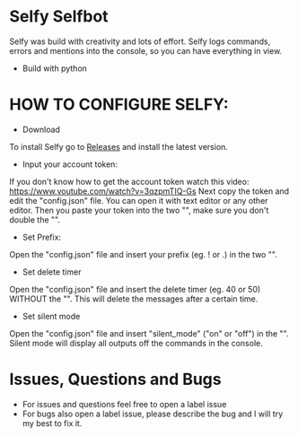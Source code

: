 # Selfy Selfbot
Selfy was build with creativity and lots of effort.
Selfy logs commands, errors and mentions into the console,
so you can have everything in view.
- Build with python

# HOW TO CONFIGURE SELFY:

- Download

To install Selfy go to [Releases](https://github.com/hris69/Selfy-Selfbot/releases)
and install the latest version.


- Input your account token:

If you don't know how to get the account token watch this video:
https://www.youtube.com/watch?v=3qzpmTIQ-Gs
Next copy the token and edit the "config.json" file.
You can open it with text editor or any other editor.
Then you paste your token into the two "", make sure you don't double the "".

- Set Prefix:

Open the "config.json" file and insert your prefix (eg. ! or .) in the two "".

- Set delete timer

Open the "config.json" file and insert the delete timer (eg. 40 or 50) WITHOUT the "".
This will delete the messages after a certain time.

- Set silent mode

Open the "config.json" file and insert "silent_mode" ("on" or "off") in the "".
Silent mode will display all outputs off the commands in the console.


# Issues, Questions and Bugs

- For issues and questions feel free to open a label issue
- For bugs also open a label issue, please describe the bug and I will try my best to fix it.

